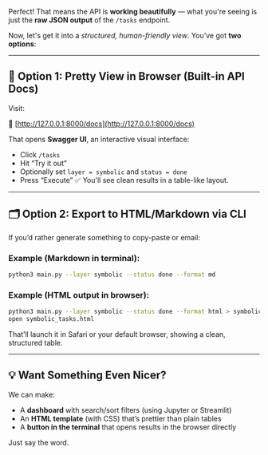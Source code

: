 Perfect! That means the API is **working beautifully** — what you're seeing is just the **raw JSON output** of the `/tasks` endpoint.

Now, let's get it into a *structured, human-friendly view*. You’ve got **two options**:

---

## 🔧 Option 1: Pretty View in Browser (Built-in API Docs)

Visit:

🧪 [http://127.0.0.1:8000/docs](http://127.0.0.1:8000/docs)

That opens **Swagger UI**, an interactive visual interface:

* Click `/tasks`
* Hit “Try it out”
* Optionally set `layer = symbolic` and `status = done`
* Press “Execute”
  ✅ You'll see clean results in a table-like layout.

---

## 🗂️ Option 2: Export to HTML/Markdown via CLI

If you’d rather generate something to copy-paste or email:

### Example (Markdown in terminal):

```bash
python3 main.py --layer symbolic --status done --format md
```

### Example (HTML output in browser):

```bash
python3 main.py --layer symbolic --status done --format html > symbolic_tasks.html
open symbolic_tasks.html
```

That’ll launch it in Safari or your default browser, showing a clean, structured table.

---

## 💡 Want Something Even Nicer?

We can make:

* A **dashboard** with search/sort filters (using Jupyter or Streamlit)
* An **HTML template** (with CSS) that’s prettier than plain tables
* A **button in the terminal** that opens results in the browser directly

Just say the word.
